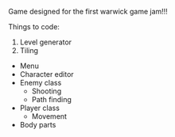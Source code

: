 Game designed for the first warwick game jam!!!

Things to code:
1. Level generator
1. Tiling

- Menu
- Character editor
- Enemy class
  - Shooting
  - Path finding
- Player class
  - Movement
- Body parts
